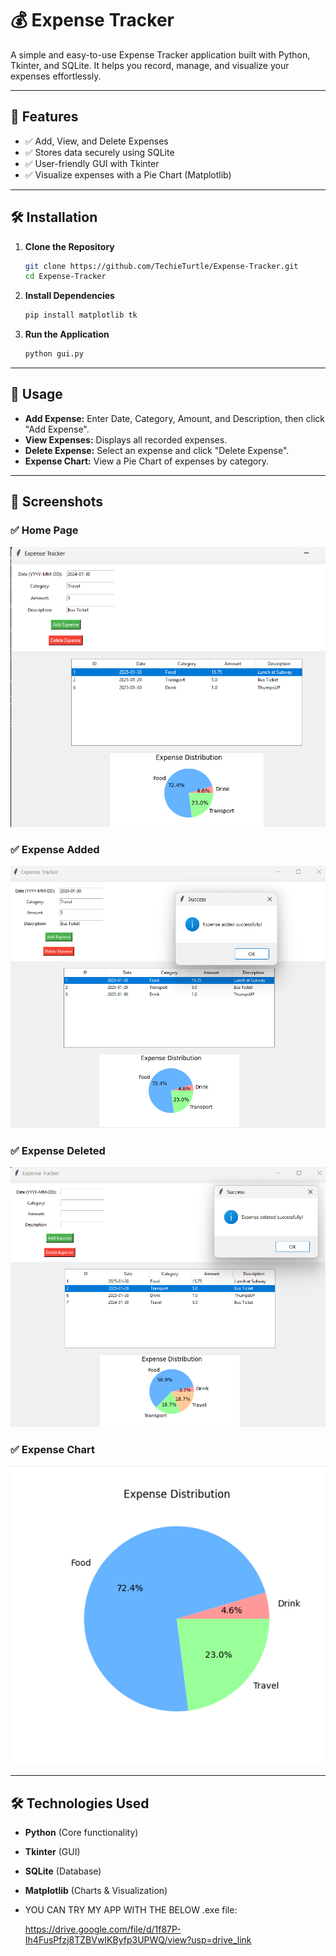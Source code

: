 # 💰 Expense Tracker

A simple and easy-to-use Expense Tracker application built with Python, Tkinter, and SQLite. It helps you record, manage, and visualize your expenses effortlessly.

---

## 📌 Features

- ✅ Add, View, and Delete Expenses
- ✅ Stores data securely using SQLite
- ✅ User-friendly GUI with Tkinter
- ✅ Visualize expenses with a Pie Chart (Matplotlib)

---

## 🛠 Installation

1. **Clone the Repository**
   ```sh
   git clone https://github.com/TechieTurtle/Expense-Tracker.git
   cd Expense-Tracker
   ```

2. **Install Dependencies**
   ```sh
   pip install matplotlib tk
   ```

3. **Run the Application**
   ```sh
   python gui.py
   ```

---

## 🚀 Usage

- **Add Expense:** Enter Date, Category, Amount, and Description, then click "Add Expense".
- **View Expenses:** Displays all recorded expenses.
- **Delete Expense:** Select an expense and click "Delete Expense".
- **Expense Chart:** View a Pie Chart of expenses by category.

---

## 📸 Screenshots

### ✅ Home Page
![Home Page](images/Home.png)

### ✅ Expense Added
![Expense Added](images/Expense_Added.png)

### ✅ Expense Deleted
![Expense Deleted](images/Expense_Deleted.png)

### ✅ Expense Chart
![Expense Chart](images/Expense_Chart.png)

---

## 🛠 Technologies Used

- **Python** (Core functionality)
- **Tkinter** (GUI)
- **SQLite** (Database)
- **Matplotlib** (Charts & Visualization)

- YOU CAN TRY MY APP WITH THE BELOW .exe file:

  https://drive.google.com/file/d/1f87P-Ih4FusPfzj8TZBVwIKByfp3UPWQ/view?usp=drive_link
